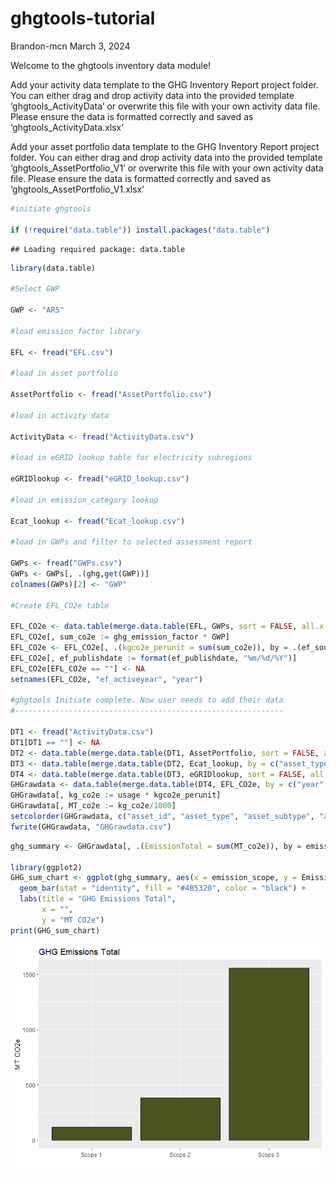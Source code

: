 ghgtools-tutorial
================
Brandon-mcn
March 3, 2024

Welcome to the ghgtools inventory data module!

Add your activity data template to the GHG Inventory Report project
folder. You can either drag and drop activity data into the provided
template ‘ghgtools_ActivityData’ or overwrite this file with your own
activity data file. Please ensure the data is formatted correctly and
saved as ‘ghgtools_ActivityData.xlsx’

Add your asset portfolio data template to the GHG Inventory Report
project folder. You can either drag and drop activity data into the
provided template ‘ghgtools_AssetPortfolio_V1’ or overwrite this file
with your own activity data file. Please ensure the data is formatted
correctly and saved as ‘ghgtools_AssetPortfolio_V1.xlsx’

``` r
#initiate ghgtools

if (!require("data.table")) install.packages("data.table")
```

    ## Loading required package: data.table

``` r
library(data.table)

#Select GWP 

GWP <- "AR5"

#load emission factor library

EFL <- fread("EFL.csv")

#load in asset portfolio 

AssetPortfolio <- fread("AssetPortfolio.csv")

#load in activity data

ActivityData <- fread("ActivityData.csv")

#load in eGRID lookup table for electricity subregions
  
eGRIDlookup <- fread("eGRID_lookup.csv")

#load in emission_category lookup
  
Ecat_lookup <- fread("Ecat_lookup.csv")
  
#load in GWPs and filter to selected assessment report
  
GWPs <- fread("GWPs.csv")
GWPs <- GWPs[, .(ghg,get(GWP))]
colnames(GWPs)[2] <- "GWP"

#Create EFL_CO2e table

EFL_CO2e <- data.table(merge.data.table(EFL, GWPs, sort = FALSE, all.x = TRUE))
EFL_CO2e[, sum_co2e := ghg_emission_factor * GWP]
EFL_CO2e <- EFL_CO2e[, .(kgco2e_perunit = sum(sum_co2e)), by = .(ef_source, ef_publishdate, ef_activeyear, service_type, unit, emission_category, service_subcategory1, service_subcategory2, emission_scope, country, subregion)]
EFL_CO2e[, ef_publishdate := format(ef_publishdate, "%m/%d/%Y")]
EFL_CO2e[EFL_CO2e == ""] <- NA
setnames(EFL_CO2e, "ef_activeyear", "year")

#ghgtools Initiate complete. Now user needs to add their data
#------------------------------------------------------------

DT1 <- fread("ActivityData.csv")
DT1[DT1 == ""] <- NA
DT2 <- data.table(merge.data.table(DT1, AssetPortfolio, sort = FALSE, all.x = TRUE))
DT3 <- data.table(merge.data.table(DT2, Ecat_lookup, by = c("asset_type", "service_type"), sort = FALSE))
DT4 <- data.table(merge.data.table(DT3, eGRIDlookup, sort = FALSE, all.x = TRUE))
GHGrawdata <- data.table(merge.data.table(DT4, EFL_CO2e, by = c("year", "service_type", "emission_category", "service_subcategory1", "service_subcategory2", "country", "subregion", "unit"), all.x = TRUE, sort = FALSE))
GHGrawdata[, kg_co2e := usage * kgco2e_perunit]
GHGrawdata[, MT_co2e := kg_co2e/1000]
setcolorder(GHGrawdata, c("asset_id", "asset_type", "asset_subtype", "address", "city", "state", "zip", "country", "region", "subregion", "business_unit", "year_built", "sqft", "service_type", "unit", "vendor", "account_id", "meter_number", "date", "year", "cost", "usage", "emission_category", "service_subcategory1", "service_subcategory2", "emission_scope", "kgco2e_perunit", "kg_co2e", "MT_co2e", "ef_source", "ef_publishdate"))
fwrite(GHGrawdata, "GHGrawdata.csv")
```

``` r
ghg_summary <- GHGrawdata[, .(EmissionTotal = sum(MT_co2e)), by = emission_scope]

library(ggplot2)
GHG_sum_chart <- ggplot(ghg_summary, aes(x = emission_scope, y = EmissionTotal)) +
  geom_bar(stat = "identity", fill = "#4B5320", color = "black") +
  labs(title = "GHG Emissions Total",
       x = "",
       y = "MT CO2e")
print(GHG_sum_chart)
```

![](GHG-Inventory-Data_files/figure-gfm/unnamed-chunk-2-1.png)<!-- -->

